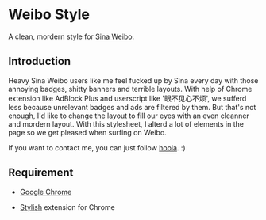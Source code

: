 # Weibo Style
A clean, mordern style for [Sina Weibo](http://weibo.com/).

## Introduction
Heavy Sina Weibo users like me feel fucked up by Sina every day with those annoying badges, shitty banners and terrible layouts. With help of Chrome extension like AdBlock Plus and userscript like '眼不见心不烦', we sufferd less because unrelevant badges and ads are filtered by them. But that's not enough, I'd like to change the layout to fill our eyes with an even cleanner and mordern layout. With this stylesheet, I alterd a lot of elements in the page so we get pleased when surfing on Weibo.

If you want to contact me, you can just follow [hoola](http://weibo.com/hola). :)

## Requirement
* [Google Chrome](http://www.google.com/chrome)

* [Stylish](https://chrome.google.com/webstore/detail/stylish/fjnbnpbmkenffdnngjfgmeleoegfcffe) extension for Chrome